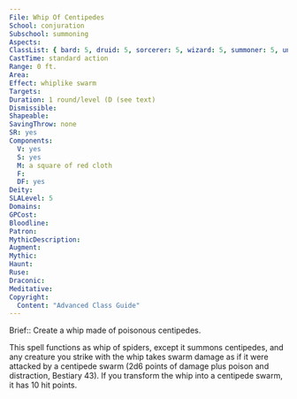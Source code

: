 ```yaml
---
File: Whip Of Centipedes
School: conjuration
Subschool: summoning
Aspects: 
ClassList: { bard: 5, druid: 5, sorcerer: 5, wizard: 5, summoner: 5, unchained summoner: 5, witch: 5 }
CastTime: standard action
Range: 0 ft.
Area: 
Effect: whiplike swarm
Targets: 
Duration: 1 round/level (D (see text)
Dismissible: 
Shapeable: 
SavingThrow: none
SR: yes
Components:
  V: yes
  S: yes
  M: a square of red cloth
  F: 
  DF: yes
Deity: 
SLALevel: 5
Domains: 
GPCost: 
Bloodline: 
Patron: 
MythicDescription: 
Augment: 
Mythic: 
Haunt: 
Ruse: 
Draconic: 
Meditative: 
Copyright:
  Content: "Advanced Class Guide"
---
```

Brief:: Create a whip made of poisonous centipedes.

This spell functions as whip of spiders, except it summons centipedes, and any creature you strike with the whip takes swarm damage as if it were attacked by a centipede swarm (2d6 points of damage plus poison and distraction, Bestiary 43). If you transform the whip into a centipede swarm, it has 10 hit points.
